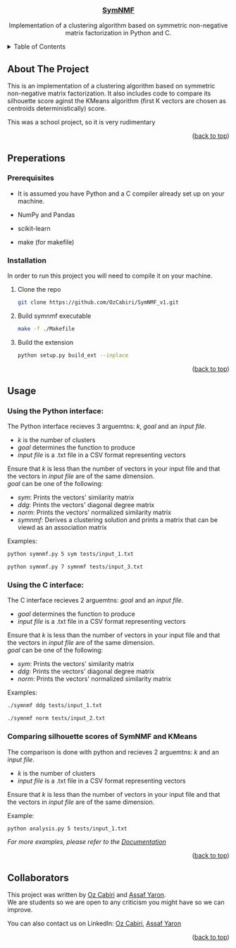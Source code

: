 <a id="readme-top"></a>

<br/>
<div align="center">
<h3 align="center"><a href="https://github.com/OzCabiri/SymNMF_v1">SymNMF</a></h3>
  <p align="center">
    Implementation of a clustering algorithm based on symmetric non-negative matrix factorization in Python and C.
  </p>
</div>


<details>
  <summary>Table of Contents</summary>
  <ol>
    <li>
      <a href="#about-the-project">About</a>
    </li>
    <li>
      <a href="#preperations">Preperations</a>
      <ul>
        <li><a href="#prerequisites">Prerequisites</a></li>
        <li><a href="#installation">Installation</a></li>
      </ul>
    </li>
    <li><a href="#usage">Usage</a></li>
    <li><a href="#collaborators">Collaborators</a></li>
  </ol>
</details>


## About The Project
This is an implementation of a clustering algorithm based on symmetric non-negative matrix factorization.
It also includes code to compare its silhouette score aginst the KMeans algorithm (first K vectors are chosen as centroids deterministically) score.

This was a school project, so it is very rudimentary
<p align="right">(<a href="#readme-top">back to top</a>)</p>

## Preperations

### Prerequisites

* It is assumed you have Python and a C compiler already set up on your machine.

* NumPy and Pandas

* scikit-learn

* make (for makefile)


### Installation
In order to run this project you will need to compile it on your machine.

1. Clone the repo
   ```sh
   git clone https://github.com/OzCabiri/SymNMF_v1.git
   ```
2. Build symnmf executable
   ```sh
   make -f ./Makefile
   ```
3. Build the extension
   ```sh
   python setup.py build_ext --inplace
   ```

<p align="right">(<a href="#readme-top">back to top</a>)</p>


## Usage

### Using the Python interface:
The Python interface recieves 3 arguemtns: _k_, _goal_ and an _input file_.
* _k_ is the number of clusters
* _goal_ determines the function to produce
* _input file_ is a .txt file in a CSV format representing vectors

Ensure that _k_ is less than the number of vectors in your input file and that the vectors in _input file_ are of the same dimension.<br/>
_goal_ can be one of the following:
* _sym_: Prints the vectors' similarity matrix
* _ddg_: Prints the vectors' diagonal degree matrix
* _norm_: Prints the vectors' normalized similarity matrix
* _symnmf_: Derives a clustering solution and prints a matrix that can be viewd as an association matrix

Examples:
```sh
python symnmf.py 5 sym tests/input_1.txt
```
```sh
python symnmf.py 7 symnmf tests/input_3.txt
```
### Using the C interface:
The C interface recieves 2 arguemtns: _goal_ and an _input file_.
* _goal_ determines the function to produce
* _input file_ is a .txt file in a CSV format representing vectors

Ensure that _k_ is less than the number of vectors in your input file and that the vectors in _input file_ are of the same dimension.<br/>
_goal_ can be one of the following:
* _sym_: Prints the vectors' similarity matrix
* _ddg_: Prints the vectors' diagonal degree matrix
* _norm_: Prints the vectors' normalized similarity matrix

Examples:
```sh
./symnmf ddg tests/input_1.txt
```
```sh
./symnmf norm tests/input_2.txt
```

### Comparing silhouette scores of SymNMF and KMeans
The comparison is done with python and recieves 2 arguemtns: _k_ and an _input file_.
* _k_ is the number of clusters
* _input file_ is a .txt file in a CSV format representing vectors

Ensure that _k_ is less than the number of vectors in your input file and that the vectors in _input file_ are of the same dimension.<br/>

Example:
```sh
python analysis.py 5 tests/input_1.txt
```

_For more examples, please refer to the [Documentation](https://github.com/OzCabiri/SymNMF_v1/blob/main/tests/test_readme.txt)_

<p align="right">(<a href="#readme-top">back to top</a>)</p>


## Collaborators

This project was written by [Oz Cabiri](https://github.com/OzCabiri) and [Assaf Yaron](https://github.com/assafyaron).<br/>
We are students so we are open to any criticism you might have so we can improve.

You can also contact us on LinkedIn: [Oz Cabiri](https://linkedin.com/in/oz-cabiri), [Assaf Yaron](https://www.linkedin.com/in/assafyaron/)

<p align="right">(<a href="#readme-top">back to top</a>)</p>
